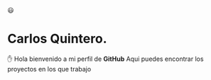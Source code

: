 :smiley:
# Carlos Quintero.
:raised_hand:
Hola bienvenido a mi perfil de **GitHub** 
Aqui puedes encontrar los proyectos en los que trabajo
